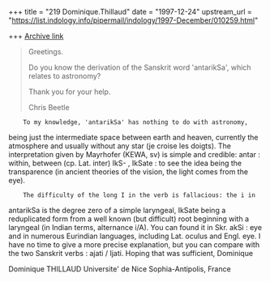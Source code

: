 +++
title = "219 Dominique.Thillaud"
date = "1997-12-24"
upstream_url = "https://list.indology.info/pipermail/indology/1997-December/010259.html"

+++
[Archive link](https://list.indology.info/pipermail/indology/1997-December/010259.html)

>Greetings.
>
>Do you know the derivation of the Sanskrit word 'antarikSa', which relates
>to astronomy?
>
>Thank you for your help.
>
>Chris Beetle

        To my knowledge, 'antarikSa' has nothing to do with astronomy,
being just the intermediate space between earth and heaven, currently the
atmosphere and usually without any star (je croise les doigts).
        The interpretation given by Mayrhofer (KEWA, sv) is simple and
credible:
antar : within, between (cp. Lat. inter)
IkS- , IkSate : to see
        the idea being the transparence (in ancient theories of the vision,
the light comes from the eye).

        The difficulty of the long I in the verb is fallacious: the i in
antarikSa is the degree zero of a simple laryngeal, IkSate being a
reduplicated form from a well known (but difficult) root beginning with a
laryngeal (in Indian terms, alternance i/A). You can found it in Skr. akSi
: eye and in numerous Eurindian languages, including Lat. oculus and Engl.
eye.
        I have no time to give a more precise explanation, but you can
compare with the two Sanskrit verbs : ajati / Ijati.
        Hoping that was sufficient,
Dominique

Dominique THILLAUD
Universite' de Nice Sophia-Antipolis, France



